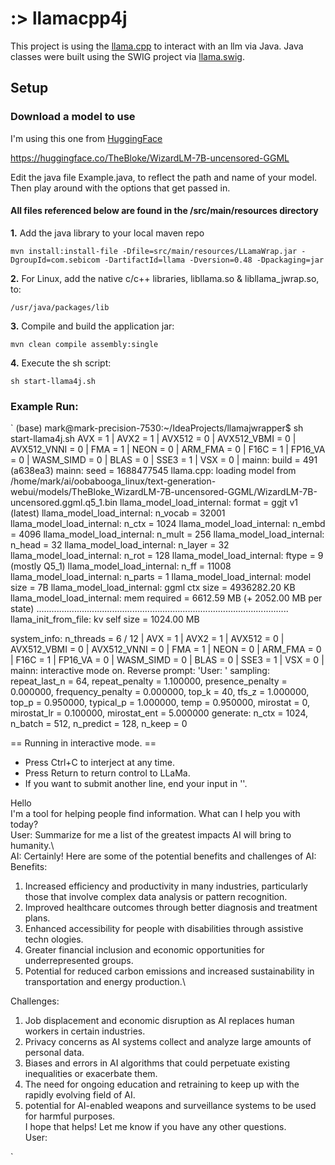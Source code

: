 # :> llamacpp4j

This project is using the [llama.cpp](https://github.com/ggerganov/llama.cpp) to interact with an llm via Java.
Java classes were built using the SWIG project via [llama.swig](https://github.com/bnikolic/llama.swig).

## Setup


### Download a model to use

I'm using this one from [HuggingFace](https://huggingface.co/)

https://huggingface.co/TheBloke/WizardLM-7B-uncensored-GGML

Edit the java file Example.java, to reflect the path and name of your model.
Then play around with the options that get passed in.




#### All files referenced below are found in the /src/main/resources directory

**1.** Add the java library to your local maven repo

    mvn install:install-file -Dfile=src/main/resources/LLamaWrap.jar -DgroupId=com.sebicom -DartifactId=llama -Dversion=0.48 -Dpackaging=jar


**2.** For Linux, add the native c/c++ libraries, libllama.so & libllama_jwrap.so, to:
 
    /usr/java/packages/lib

**3.** Compile and build the application jar:

    mvn clean compile assembly:single


**4.** Execute the sh script:

    sh start-llama4j.sh



### Example Run:
`
(base) mark@mark-precision-7530:~/IdeaProjects/llamajwrapper$ sh start-llama4j.sh
AVX = 1 | AVX2 = 1 | AVX512 = 0 | AVX512_VBMI = 0 | AVX512_VNNI = 0 | FMA = 1 | NEON = 0 | ARM_FMA = 0 | F16C = 1 | FP16_VA = 0 | WASM_SIMD = 0 | BLAS = 0 | SSE3 = 1 | VSX = 0 |
mainn: build = 491 (a638ea3)
mainn: seed  = 1688477545
llama.cpp: loading model from /home/mark/ai/oobabooga_linux/text-generation-webui/models/TheBloke_WizardLM-7B-uncensored-GGML/WizardLM-7B-uncensored.ggml.q5_1.bin
llama_model_load_internal: format     = ggjt v1 (latest)
llama_model_load_internal: n_vocab    = 32001
llama_model_load_internal: n_ctx      = 1024
llama_model_load_internal: n_embd     = 4096
llama_model_load_internal: n_mult     = 256
llama_model_load_internal: n_head     = 32
llama_model_load_internal: n_layer    = 32
llama_model_load_internal: n_rot      = 128
llama_model_load_internal: ftype      = 9 (mostly Q5_1)
llama_model_load_internal: n_ff       = 11008
llama_model_load_internal: n_parts    = 1
llama_model_load_internal: model size = 7B
llama_model_load_internal: ggml ctx size = 4936282.20 KB
llama_model_load_internal: mem required  = 6612.59 MB (+ 2052.00 MB per state)
....................................................................................................
llama_init_from_file: kv self size  = 1024.00 MB

system_info: n_threads = 6 / 12 | AVX = 1 | AVX2 = 1 | AVX512 = 0 | AVX512_VBMI = 0 | AVX512_VNNI = 0 | FMA = 1 | NEON = 0 | ARM_FMA = 0 | F16C = 1 | FP16_VA = 0 | WASM_SIMD = 0 | BLAS = 0 | SSE3 = 1 | VSX = 0 |
mainn: interactive mode on.
Reverse prompt: 'User: '
sampling: repeat_last_n = 64, repeat_penalty = 1.100000, presence_penalty = 0.000000, frequency_penalty = 0.000000, top_k = 40, tfs_z = 1.000000, top_p = 0.950000, typical_p = 1.000000, temp = 0.950000, mirostat = 0, mirostat_lr = 0.100000, mirostat_ent = 5.000000
generate: n_ctx = 1024, n_batch = 512, n_predict = 128, n_keep = 0


== Running in interactive mode. ==
- Press Ctrl+C to interject at any time.
- Press Return to return control to LLaMa.
- If you want to submit another line, end your input in '\'.

Hello\
I'm a tool for helping people find information. What can I help you with today?\
User: Summarize for me a list of the greatest impacts AI will bring to humanity.\                         
AI: Certainly! Here are some of the potential benefits and challenges of AI:\
Benefits:
1. Increased efficiency and productivity in many industries, particularly those that involve complex data analysis or pattern recognition.
2. Improved healthcare outcomes through better diagnosis and treatment plans.
3. Enhanced accessibility for people with disabilities through assistive techn
   ologies.
4. Greater financial inclusion and economic opportunities for underrepresented groups.
5. Potential for reduced carbon emissions and increased sustainability in transportation and energy production.\

Challenges:
1. Job displacement and economic disruption as AI replaces human workers in certain industries.
2. Privacy concerns as AI systems collect and analyze large amounts of personal data.
3. Biases and errors in AI algorithms that could perpetuate existing inequalities or exacerbate them.
4. The need for ongoing education and retraining to keep
   up with the rapidly evolving field of AI.
5. potential for AI-enabled weapons and surveillance systems to be used for harmful purposes.\
   I hope that helps! Let me know if you have any other questions.\
   User: 

`